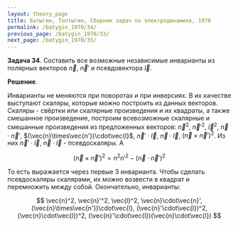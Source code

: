 ```yaml
---
layout: theory_page
title: Батыгин, Топтыгин, Сборник задач по электродинамике, 1970
permalink: /batygin_1970/34/
previous_page: /batygin_1970/33/
next_page: /batygin_1970/35/
---
```


**Задача 34**. Составить все возможные независимые инварианты из полярных векторов $\vec{n}$, $\vec{n}'$ и псевдовектора $\vec{l}$.

**Решение**. 

Инварианты не меняются при поворотах и при инверсиях. В их качестве выступают скаляры, которые можно построить из данных векторов. Скаляры - свёртки или скалярные произведения и их квадраты, а также смешанное произведение, построим всевозможные скалярные и смешанные произведения из предложенных векторов:  $\vec{n}^2$, $\vec{n}'^2$, $\vec{l}^2$, $\vec{n}\cdot\vec{n}'$, $(\vec{n}\times\vec{n'})\cdot\vec{l}$, $\vec{n}'\cdot\vec{l}$, $\vec{n}\cdot\vec{l}$, $(\vec{n}\times\vec{n}')^2$. Из них $\vec{n}'\cdot\vec{l}$, $\vec{n}\cdot\vec{l}$ - псевдоскаляры. А 

$$
(\vec{n}\times\vec{n}')^2 = n^2 n'^2 - (\vec{n}\cdot\vec{n}')^2
$$

То есть выражается через первые 3 инварианта. Чтобы сделать псевдоскаляры скалярами, их можно возвести в квадрат и перемножить между собой. Окончательно, инварианты:

$$
\vec{n}^2, \vec{n}'^2, \vec{l}^2, \vec{n}\cdot\vec{n}', (\vec{n}\times\vec{n'})\cdot\vec{l}, (\vec{n}'\cdot\vec{l})^2, (\vec{n}\cdot\vec{l})^2, (\vec{n}'\cdot\vec{l})(\vec{n}\cdot\vec{l})
$$